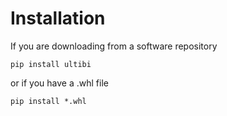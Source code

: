 # Installation

If you are downloading from a software repository

```console
pip install ultibi
```

or if you have a .whl file

```console
pip install *.whl
```
